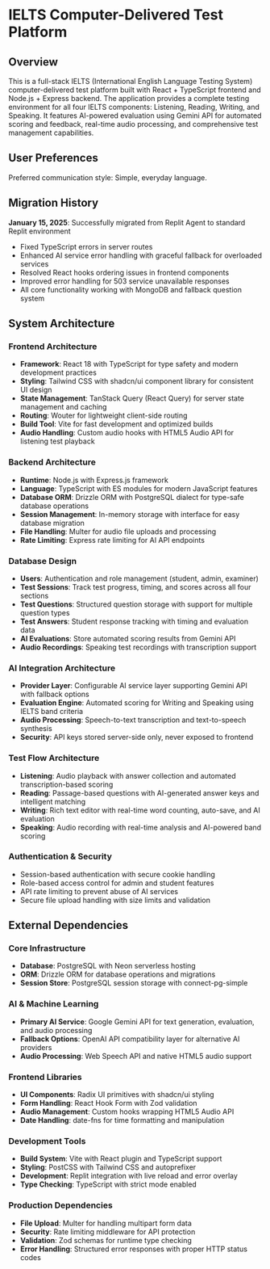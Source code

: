 # IELTS Computer-Delivered Test Platform

## Overview

This is a full-stack IELTS (International English Language Testing System) computer-delivered test platform built with React + TypeScript frontend and Node.js + Express backend. The application provides a complete testing environment for all four IELTS components: Listening, Reading, Writing, and Speaking. It features AI-powered evaluation using Gemini API for automated scoring and feedback, real-time audio processing, and comprehensive test management capabilities.

## User Preferences

Preferred communication style: Simple, everyday language.

## Migration History

**January 15, 2025**: Successfully migrated from Replit Agent to standard Replit environment
- Fixed TypeScript errors in server routes
- Enhanced AI service error handling with graceful fallback for overloaded services  
- Resolved React hooks ordering issues in frontend components
- Improved error handling for 503 service unavailable responses
- All core functionality working with MongoDB and fallback question system

## System Architecture

### Frontend Architecture
- **Framework**: React 18 with TypeScript for type safety and modern development practices
- **Styling**: Tailwind CSS with shadcn/ui component library for consistent UI design
- **State Management**: TanStack Query (React Query) for server state management and caching
- **Routing**: Wouter for lightweight client-side routing
- **Build Tool**: Vite for fast development and optimized builds
- **Audio Handling**: Custom audio hooks with HTML5 Audio API for listening test playback

### Backend Architecture
- **Runtime**: Node.js with Express.js framework
- **Language**: TypeScript with ES modules for modern JavaScript features
- **Database ORM**: Drizzle ORM with PostgreSQL dialect for type-safe database operations
- **Session Management**: In-memory storage with interface for easy database migration
- **File Handling**: Multer for audio file uploads and processing
- **Rate Limiting**: Express rate limiting for AI API endpoints

### Database Design
- **Users**: Authentication and role management (student, admin, examiner)
- **Test Sessions**: Track test progress, timing, and scores across all four sections
- **Test Questions**: Structured question storage with support for multiple question types
- **Test Answers**: Student response tracking with timing and evaluation data
- **AI Evaluations**: Store automated scoring results from Gemini API
- **Audio Recordings**: Speaking test recordings with transcription support

### AI Integration Architecture
- **Provider Layer**: Configurable AI service layer supporting Gemini API with fallback options
- **Evaluation Engine**: Automated scoring for Writing and Speaking using IELTS band criteria
- **Audio Processing**: Speech-to-text transcription and text-to-speech synthesis
- **Security**: API keys stored server-side only, never exposed to frontend

### Test Flow Architecture
- **Listening**: Audio playback with answer collection and automated transcription-based scoring
- **Reading**: Passage-based questions with AI-generated answer keys and intelligent matching
- **Writing**: Rich text editor with real-time word counting, auto-save, and AI evaluation
- **Speaking**: Audio recording with real-time analysis and AI-powered band scoring

### Authentication & Security
- Session-based authentication with secure cookie handling
- Role-based access control for admin and student features
- API rate limiting to prevent abuse of AI services
- Secure file upload handling with size limits and validation

## External Dependencies

### Core Infrastructure
- **Database**: PostgreSQL with Neon serverless hosting
- **ORM**: Drizzle ORM for database operations and migrations
- **Session Store**: PostgreSQL session storage with connect-pg-simple

### AI & Machine Learning
- **Primary AI Service**: Google Gemini API for text generation, evaluation, and audio processing
- **Fallback Options**: OpenAI API compatibility layer for alternative AI providers
- **Audio Processing**: Web Speech API and native HTML5 audio support

### Frontend Libraries
- **UI Components**: Radix UI primitives with shadcn/ui styling
- **Form Handling**: React Hook Form with Zod validation
- **Audio Management**: Custom hooks wrapping HTML5 Audio API
- **Date Handling**: date-fns for time formatting and manipulation

### Development Tools
- **Build System**: Vite with React plugin and TypeScript support
- **Styling**: PostCSS with Tailwind CSS and autoprefixer
- **Development**: Replit integration with live reload and error overlay
- **Type Checking**: TypeScript with strict mode enabled

### Production Dependencies
- **File Upload**: Multer for handling multipart form data
- **Security**: Rate limiting middleware for API protection  
- **Validation**: Zod schemas for runtime type checking
- **Error Handling**: Structured error responses with proper HTTP status codes